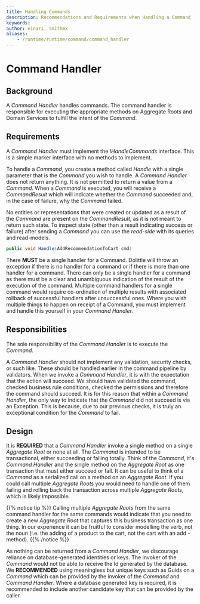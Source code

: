 ```yaml
---
title: Handling Commands
description: Recommendations and Requirements when Handling a Command
keywords: 
author: einari, smithmx
aliases:
    - /runtime/runtime/command/command_handler
---
```


# Command Handler

## Background

A *Command Handler* handles commands.  The command handler is responsible for executing the appropriate methods on Aggregate Roots and Domain Services to fulfill the intent of the *Command*.

## Requirements

A *Command Handler* must implement the *IHandleCommands* interface.  This is a simple marker interface with no methods to implement.

To handle a *Command*, you create a method called *Handle* with a single parameter that is the *Command* you wish to handle.  A *Command Handler* does not return anything.  It is not permitted to return a value from a *Command*.  When a *Command* is executed, you will receive a *CommandResult* which will indicate whether the *Command* succeeded and, in the case of failure, why the *Command* failed. 

No entities or representations that were created or updated as a result of the *Command* are present on the *CommandResult*, as it is not meant to return such state. To inspect state (other than a result indicating success or failure) after sending a *Command* you can use the *read-side* with its queries and read-models.

```csharp
public void Handle(AddRecommendationToCart cmd)
```

There **MUST** be a single handler for a Command.  Dolittle will throw an exception if there is no handler for a command or if there is more than one handler for a command.  There can only be a single handler for a command as there must be a clear and unambiguous indication of the result of the execution of the command.  Multiple command handlers for a single command would require co-ordination of multiple results with associated rollback of successful handlers after unsuccessful ones.  Where you wish multiple things to happen on receipt of a Command, you must implement and handle this yourself in your *Command Handler*.

## Responsibilities

The sole responsibility of the *Command Handler* is to execute the *Command*.

A *Command Handler* should not implement any validation, security checks, or such like.  These should be handled earlier in the command pipeline by validators.  When we invoke a *Command Handler*, it is with the expectation that the action will succeed.  We should have validated the command,
checked business rule conditions, checked the permissions and therefore the command should succeed.  It is for this reason that within a *Command Handler*, the only way to indicate that the *Command* did not succeed is via an Exception.  This is because, due to our previous checks,
it is truly an exceptional condition for the *Command* to fail.

## Design

It is **REQUIRED** that a *Command Handler* invoke a single method on a single *Aggregate Root* or none at all. The *Command* is intended to be transactional, either succeeding or failing totally. Think of the *Command*, it's *Command Handler* and the single method on the *Aggregate Root* as one transaction that must either succeed or fail. It can be useful to think of a *Command* as a serialized call on a method on an *Aggregate Root*. If you could call multiple *Aggregate Roots* you would need to handle one of them failing and rolling back the transaction across multiple *Aggregate Roots*, which is likely impossible.

{{% notice tip %}}
Calling multiple *Aggregate Roots* from the same command handler for the same commands would indicate that you need to create a new *Aggregate Root* that captures this business transaction as one thing. In our experience it can be fruitful to consider modelling the verb, not the noun (i.e. the adding of a product to the cart, not the cart with an add -method).
{{% /notice %}}

As nothing can be returned from a *Command Handler*, we discourage reliance on database-generated identities or keys. The invoker of the *Command* would not be able to receive the Id generated by the database. We **RECOMMENDED** using meaningless but unique keys such as Guids on a *Command* which can be provided by the invoker of the *Command* and *Command Handler*. Where a database generated key is required, it is recommended to include another candidate key that can be provided by the caller.
